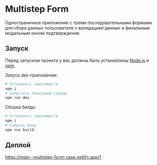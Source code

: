 # Multistep Form
Одностраничное приложение с тремя последовательными формами для сбора данных пользователя с валидацией данных и финальным модальным окном подтверждения.

## Запуск
Перед запуском проекта у вас должны быть установлены [Node.js](https://nodejs.org/) и [npm](https://www.npmjs.com/).

Запуск dev-приложения:
```bash
# Установить зависимости
npm i
# Запустить локальный сервер
npm run dev
```

Сборка билда:
```bash
# Установить зависимости
npm i
# Собрать билд
npm run build
```

## Деплой
https://main--multistep-form-case.netlify.app/1
